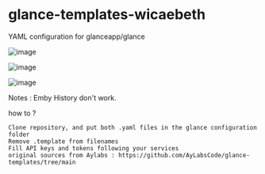 # glance-templates-wicaebeth

YAML configuration for glanceapp/glance

![image](https://github.com/user-attachments/assets/f6a52861-b9d1-40db-b432-2df662283cfa)

![image](https://github.com/user-attachments/assets/95719fee-0efa-4589-a787-998e6402933f)

![image](https://github.com/user-attachments/assets/ea9d33a5-2c5a-4aba-bc16-a9175025e21b)


Notes : Emby History don't work.

how to ?

    Clone repository, and put both .yaml files in the glance configuration folder
    Remove .template from filenames
    Fill API keys and tokens following your services
    original sources from Aylabs : https://github.com/AyLabsCode/glance-templates/tree/main
